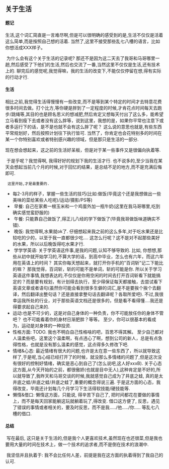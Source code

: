 ## 										关于生活



#### 题记

​		生活,这个词汇简直是一言难尽啊,但是可以很明确的感受到的是,生活不仅仅是活着这么简单,而是按照自己想的活着.  当然了,这里不接受那些乱七八槽的语言，比如你想活成XXX样子。

​		为什么会有这个关于生活的记录呢?  那还不是因为这二天去了我哥和马哥哪里一趟,然后感受了下他们的生活,然后也交流了一番,当然这里不仅仅是生活,还有技术上的.  聊完后的感觉呢,我觉得嘛，我的生活的改变下,不能仅仅停留在想,得有实际的行动才行.



#### 生活

​	   相比之前,我觉得生活得慢慢有一些改变,而不是等到某个特定的时间才去特意花费很多时间去做。打个比方,等你硬是胖到了一定程度的时候,才肯花点时间每天去跑步/跳绳等,其目的也是顾名思义的想减肥,然后肯定又想每天付出了这么多，能希望立马看到瘦下去或者没有这么胖等，说到这里，我想的是，如果你平常也注意下或者多运行下的话，是不是也就不会有这么胖了呢？ 这么说的意思也就是,有些东西平常规划好，然后按照计划往下执行皆可. 当然了，你肯定也会花特别多的时间在某一个你特别喜欢或者特别感兴趣的领域，但是那只是生活的一部分.

​     现在想会想起来，这之前的生活好呆板，但是对于某一些事件又是很偏向执着等. 

​	 于是乎呢？我觉得啊, 我得好好的规划下我的生活才行. 也不说多的,至少当我在某天会想起当前几个月的时候,对于回忆的结果，是总结不足的地方,而不是充满后悔即可.

 	 这里开始,才是最重要的.

- ​	每2-3月的样子，掌握一些生活的技巧(比如:做饭(毕竟这个还是我想做出一些美味的菜给某些人吃呢)/运动/摄影/PS等)	
- ​    早餐: 自己在家煮一根玉米和一个鸡蛋外加一瓶牛奶(这里在我马哥哪里,吃到确实感觉蛮舒服的)
- ​    午餐: 只能靠自己做饭了,得正儿八经的学下做饭了(毕竟我哥做饭味道确实不错). 	
- ​     晚饭: 我觉得啊,水果就ok了. 仔细想起来我之前的这么多年,对于吃水果还是比较吃的少的，以至于我一直都很少吃.... 这怎么行呢？这不是对不起那些美好的水果，所以以后晚饭得吃水果才行.
- ​     学学学英语:   关于学英语这件事,是我的问题,认知不够导致的. 比如, 你想想,那些从初中就开始学习的,不算大学的话，到高中毕业，怎么也有六年，而这六年用在英语上的时间？ 其实你每天想起来，就打开你手机的"百词斩"记二下能比的嘛？ 那我觉得，百词斩，斩的可能不是单词，斩的可能是你.  所以关于学习英语这件事情,我想表达的,不仅仅是你用空闲的时间去打开百词斩看下就能搞定的？而是要有规划，有计划得去执行，至少得保证每天都接触，去尝试看下英语文章或者语句(虽然你可能会看到很多生僻的词汇,是不是要挨个挨个去翻译，然后翻译出整句话？还是直接拿整句话去翻译呢？各取所爱吧).  不过,我很幸运我所处的行业，对于那些英语文档还是很多的，但是看不看得懂....我还是得要求起自己来的.
-    运动:也是不可少的，这是对自己身体的一种负责，你不可能放任你的身体不管吧？ 也不可能看着你的身材日渐肥胖？等等。 至少，你可以很基本的看成为，运动是对身体的一种投资. 
-   性格方面:  TODO. 我也不明白自己性格啥的吧，百思不得其解。 至少自己都对人温柔些吧，这里这个温柔啊，有点违心了啊，想到公司的新人，总是有点急得性格，也就是没有那么温柔的感觉，这点得多久修改下吧.
-    情绪&心态:   最近情绪有很大的问题,也许是太在意一些东西了，所以就导致这样了,于是呢,当心结已经打开了的时候，就没那么多情绪的问题了,但是这次没有很好的控制好情绪，确实是恶心到自己了(怎么说吧,这人好xxxB).   关于心态这方面,从今天开始的之前，都很傲娇(也就是目中无人),这种肯定是不好的,所以就导致了,我昨天和马哥交谈的时候,我就感觉自己成为了井底之蛙, 真的是太井底之蛙/井底之蛙/井底之蛙了,重要的概念得说三遍. 于是这方面的心态，我得改变，毕竟还计划每几个月学习下生活得软技能/硬技能等.
-   懒惰&借口:   懒惰这方面，只能说, 得辛苦下自己了, 把时间都花在要做的事情上，而不是每天回家能躺这玩就躺着玩了,得改变.  借口这方便了, 反思，遇见了错误的事情或者相关的，要及时反思，而不是我...../他...../你..... 等乱七八槽的借口.



#### 总结

​	 写在最后, 这只是关于生活的,但是我个人更喜欢技术,虽然现在也还很菜,但是我也要用大量的时间在技术上，做一个技术的追求者,而不是倒在技术的浪潮中. 

​      我坚信并且执着于: 我不会比任何人差，前提是我在这方面的执着得到了我自己的认可.

​     





